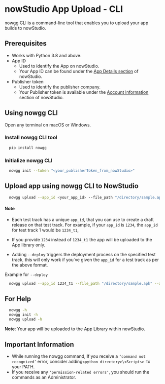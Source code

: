 # nowStudio App Upload - CLI

nowgg CLI is a command-line tool that enables you to upload your app builds to nowStudio.


## Prerequisites

+ Works with Python 3.8 and above.
+ App ID
    + Used to identify the App on nowStudio.
    + Your App ID can be found under the [App Details section](https://docs.now.gg/nowstudio/publish#app-details) of nowStudio.
+ Publisher token
    * Used to identify the publisher company.
    * Your Publisher token is available under the [Account Information](https://docs.now.gg/nowstudio/start-using-nowstudio#ac-info) section of nowStudio.

## Using nowgg CLI

Open any terminal on macOS or Windows.

### Install nowgg CLI tool
```bash
  pip install nowgg
```
### Initialize nowgg CLI
```bash
  nowgg init --token "<your_publisherToken_from_nowStudio>"
```

## Upload app using nowgg CLI to NowStudio

```bash
  nowgg upload --app_id <your_app_id> --file_path "/directory/sample.apk" --apk_version <apk_version> --version_code <app_version_code>
```

#### Note
- Each test track has a unique `app_id`, that you can use to create a draft release on that test track. For example, if your `app_id` is `1234`, the `app_id` for test track 1 would be `1234_t1`, 

- If you provide `1234` instead of `1234_t1` the app will be uploaded to the App library only.

- Adding `--deploy` triggers the deployment process on the specified test track, this will only work if you've given the `app_id` for a test track as per the above format.

Example for `--deploy`
```bash
  nowgg upload --app_id 1234_t1 --file_path "/directory/sample.apk" --apk_version 1.0 --version_code 342 --deploy
```


## For Help

```bash
  nowgg -h
  nowgg init -h
  nowgg upload -h
```  

**Note**: Your app will be uploaded to the App Library within nowStudio.

## Important Information

+ While running the nowgg command, If you receive a `‘command not recognized’` error, consider adding` <python directory>\<Scripts>  `to your PATH.
+ If you receive any  `'permission-related errors'`, you should run the commands as an Administrator.